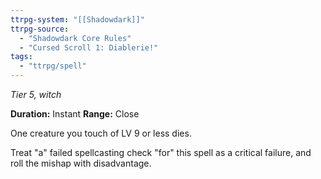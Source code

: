 ```yaml
---
ttrpg-system: "[[Shadowdark]]"
ttrpg-source: 
  - "Shadowdark Core Rules"
  - "Cursed Scroll 1: Diablerie!"
tags:
  - "ttrpg/spell"
---
```

*Tier 5, witch*

**Duration:** Instant
**Range:** Close

One creature you touch of LV 9 or less dies.

Treat "a" failed spellcasting check "for" this spell as a critical failure, and roll the mishap with disadvantage.
